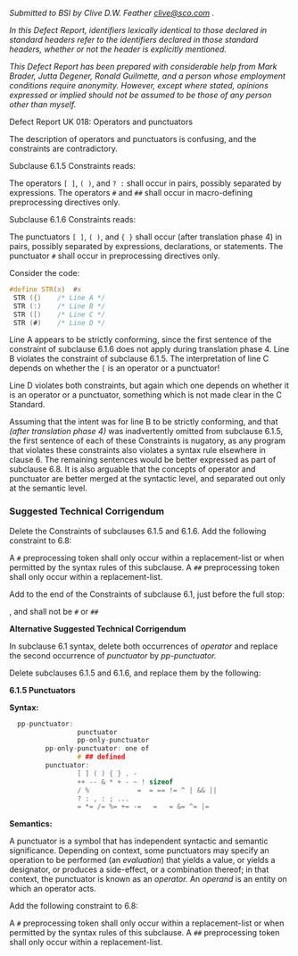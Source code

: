*Submitted to BSI by Clive D.W. Feather clive@sco.com .*

*In this Defect Report, identifiers lexically identical to those declared in
standard headers refer to the identifiers declared in those standard headers,
whether or not the header is explicitly mentioned.*

*This Defect Report has been prepared with considerable help from Mark Brader,
Jutta Degener, Ronald Guilmette, and a person whose employment conditions
require anonymity. However, except where stated, opinions expressed or implied
should not be assumed to be those of any person other than myself.*

Defect Report UK 018: Operators and punctuators

The description of operators and punctuators is confusing, and the constraints
are contradictory.

Subclause 6.1.5 Constraints reads:

The operators `[ ]`, `( )`, and `? :` shall occur in pairs, possibly separated
by expressions. The operators `#` and `##` shall occur in macro-defining
preprocessing directives only.

Subclause 6.1.6 Constraints reads:

The punctuators `[ ]`, `( )`, and `{ }` shall occur (after translation phase 4\)
in pairs, possibly separated by expressions, declarations, or statements. The
punctuator `#` shall occur in preprocessing directives only.

Consider the code:

```c
#define STR(x)  #x
 STR ({)    /* Line A */
 STR (:)    /* Line B */
 STR ([)    /* Line C */
 STR (#)    /* Line D */
```

Line A appears to be strictly conforming, since the first sentence of the
constraint of subclause 6.1.6 does not apply during translation phase 4\. Line B
violates the constraint of subclause 6.1.5. The interpretation of line C depends
on whether the `[` is an operator or a punctuator!

Line D violates both constraints, but again which one depends on whether it is
an operator or a punctuator, something which is not made clear in the C
Standard.

Assuming that the intent was for line B to be strictly conforming, and that
*(after translation phase 4\)* was inadvertently omitted from subclause 6.1.5,
the first sentence of each of these Constraints is nugatory, as any program that
violates these constraints also violates a syntax rule elsewhere in clause 6\.
The remaining sentences would be better expressed as part of subclause 6.8. It
is also arguable that the concepts of operator and punctuator are better merged
at the syntactic level, and separated out only at the semantic level.

### Suggested Technical Corrigendum

Delete the Constraints of subclauses 6.1.5 and 6.1.6. Add the following
constraint to 6.8:

A `#` preprocessing token shall only occur within a replacement-list or when
permitted by the syntax rules of this subclause. A `##` preprocessing token
shall only occur within a replacement-list.

Add to the end of the Constraints of subclause 6.1, just before the full stop:

, and shall not be `#` or `##`

**Alternative Suggested Technical Corrigendum**

In subclause 6.1 syntax, delete both occurrences of *operator* and replace the
second occurrence of *punctuator* by *pp-punctuator.*

Delete subclauses 6.1.5 and 6.1.6, and replace them by the following:

**6.1.5 Punctuators**

**Syntax:**

```c
  pp-punctuator:
                 punctuator
                 pp-only-punctuator
         pp-only-punctuator: one of
                 # ## defined
         punctuator:
                 [ ] ( ) { } . -
                 ++ -- & * + - ~ ! sizeof
                 / %            =  = == != ^ | && ||
                 ? : , : ; ...
                 = *= /= %= += -=   =   = &= ^= |=
```

**Semantics:**

A punctuator is a symbol that has independent syntactic and semantic
significance. Depending on context, some punctuators may specify an operation to
be performed (an *evaluation*) that yields a value, or yields a designator, or
produces a side-effect, or a combination thereof; in that context, the
punctuator is known as an *operator.* An *operand* is an entity on which an
operator acts.

Add the following constraint to 6.8:

A `#` preprocessing token shall only occur within a replacement-list or when
permitted by the syntax rules of this subclause. A `##` preprocessing token
shall only occur within a replacement-list.
